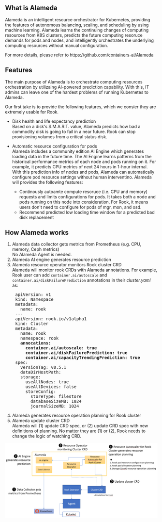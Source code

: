 ## What is Alameda

Alameda is an intelligent resource orchestrator for Kubernetes, providing the features of autonomous balancing, scaling, and scheduling by using machine learning. Alameda learns the continuing changes of computing resources from K8S clusters, predicts the future computing resoruce demands for pods and nodes, and intelligently orchestrates the underlying computing resources without manual configuration.

For more details, please refer to https://github.com/containers-ai/Alameda

## Features

The main purpose of Alameda is to orchestrate computing resources orchestration by utilizaing AI-powered prediction capability. With this, IT admins can leave one of the hardest problems of running Kubernetes to Alameda. 

Our first take is to provide the following features, which we consier they are extremely usable for Rook. 
- Disk health and life expectancy prediction  
    Based on a disk's S.M.A.R.T. value, Alameda predicts how bad a commodity disk is going to fail in a near future. Rook can stop provisioning volumes from a critical status disk.
    
- Automatic resource configuration for pods  
    Alameda includes a community edition AI Engine which generates loading data in the future time. The AI Engine learns patterns from the historical performance metrics of each node and pods running on it. For example, it predicts CPU metrics of next 24 hours in 1-hour internal. With this prediction info of nodes and pods, Alameda can automatically configure pod resource settings without human interventino. Alameda will provides the following features:

    - Continously autoamte compute resoruce (i.e. CPU and memory) requests and limits configurations for pods. It takes both a node and pods running on this node into consideration. For Rook, it means users don't need to configure for pods of mgr, mon, and osd.
    - Recommend predicted low loading time window for a predicted bad disk replacement

## How Alameda works

1. Alameda data collector gets metrics from Prometheus (e.g. CPU, memory, Ceph metrics)  
No Alameda Agent is needed.
2. Alameda AI engine generates resource prediction
3. Alameda resource operator monitors Rook cluster CRD  
Alameda will monitor rook CRDs with Alameda annotations. For example, Rook user can add ```container.ai/autoscale``` and ```container.ai/diskFailurePrediction``` annotations in their *cluster.yaml* as:
<pre>
    apiVersion: v1
    kind: Namespace
    metadata:
      name: rook
    ---
    apiVersion: rook.io/v1alpha1
    kind: Cluster
    metadata:
      name: rook
      namespace: rook
      <b>annocations:
        container.ai/autoscale: true
        container.ai/diskFailurePrediction: true
        container.ai/capacityTrendingPrediction: true</b>
    spec:
      versionTag: v0.5.1
      dataDirHostPath:
      storage:
        useAllNodes: true
        useAllDevices: false
        storeConfig:
          storeType: filestore
          databaseSizeMB: 1024
          journalSizeMB: 1024
</pre>

4. Alameda generates resource operation planning for Rook cluster
5. Alameda update cluster CRD  
Alameda will (1) update CRD spec, or (2) update CRD spec with new definitions of planning. No matter they are (1) or (2), Rook needs to change the logic of watching CRD.

![work_flow](./Alameda_work_with_Rook.png)

